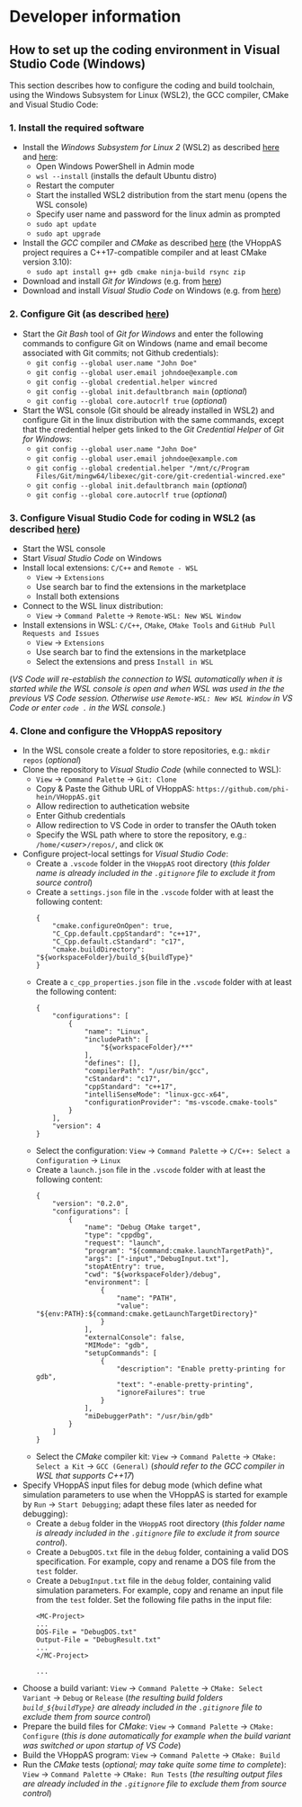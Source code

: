 # Developer information

## How to set up the coding environment in Visual Studio Code (Windows)
This section describes how to configure the coding and build toolchain, using the Windows Subsystem for Linux (WSL2), the GCC compiler, CMake and Visual Studio Code:

### 1. Install the required software
- Install the _Windows Subsystem for Linux 2_ (WSL2) as described [here](https://docs.microsoft.com/de-de/windows/wsl/setup/environment) and [here](https://docs.microsoft.com/de-de/windows/wsl/install):
    - Open Windows PowerShell in Admin mode
    - `wsl --install` (installs the default Ubuntu distro)
    - Restart the computer
    - Start the installed WSL2 distribution from the start menu (opens the WSL console)
    - Specify user name and password for the linux admin as prompted
    - `sudo apt update`
    - `sudo apt upgrade`
- Install the _GCC_ compiler and _CMake_ as described [here](https://docs.microsoft.com/de-de/cpp/build/walkthrough-build-debug-wsl2) (the VHoppAS project requires a C++17-compatible compiler and at least CMake version 3.10):
    - `sudo apt install g++ gdb cmake ninja-build rsync zip`
- Download and install _Git for Windows_ (e.g. from [here](https://git-scm.com/download/win))
- Download and install _Visual Studio Code_ on Windows (e.g. from [here](https://code.visualstudio.com/))

### 2. Configure Git (as described [here](https://docs.microsoft.com/de-de/windows/wsl/tutorials/wsl-git))
- Start the _Git Bash_ tool of _Git for Windows_ and enter the following commands to configure Git on Windows (name and email become associated with Git commits; not Github credentials):
    - `git config --global user.name "John Doe"`
    - `git config --global user.email johndoe@example.com`
    - `git config --global credential.helper wincred`
    - `git config --global init.defaultbranch main` (_optional_)
    - `git config --global core.autocrlf true` (_optional_)
- Start the WSL console (Git should be already installed in WSL2) and configure Git in the linux distribution with the same commands, except that the credential helper gets linked to the _Git Credential Helper_ of _Git for Windows_:
    - `git config --global user.name "John Doe"`
    - `git config --global user.email johndoe@example.com`
    - `git config --global credential.helper "/mnt/c/Program Files/Git/mingw64/libexec/git-core/git-credential-wincred.exe"`
    - `git config --global init.defaultbranch main` (_optional_)
    - `git config --global core.autocrlf true` (_optional_)

### 3. Configure Visual Studio Code for coding in WSL2 (as described [here](https://docs.microsoft.com/de-de/windows/wsl/tutorials/wsl-vscode))
- Start the WSL console
- Start _Visual Studio Code_ on Windows
- Install local extensions: `C/C++` and `Remote - WSL`
    - `View` &rarr; `Extensions`
    - Use search bar to find the extensions in the marketplace
    - Install both extensions
- Connect to the WSL linux distribution:
    - `View` &rarr; `Command Palette` &rarr; `Remote-WSL: New WSL Window`
- Install extensions in WSL: `C/C++`, `CMake`, `CMake Tools` and `GitHub Pull Requests and Issues`
    - `View` &rarr; `Extensions`
    - Use search bar to find the extensions in the marketplace
    - Select the extensions and press `Install in WSL`

(_VS Code will re-establish the connection to WSL automatically when it is started while the WSL console is open and when WSL was used in the the previous VS Code session. Otherwise use `Remote-WSL: New WSL Window` in VS Code or enter `code .` in the WSL console._)

### 4. Clone and configure the VHoppAS repository
- In the WSL console create a folder to store repositories, e.g.: `mkdir repos` (_optional_)
- Clone the repository to _Visual Studio Code_ (while connected to WSL): 
    - `View` &rarr; `Command Palette` &rarr; `Git: Clone`
    - Copy & Paste the Github URL of VHoppAS: `https://github.com/phi-hein/VHoppAS.git`
    - Allow redirection to authetication website
    - Enter Github credentials
    - Allow redirection to VS Code in order to transfer the OAuth token
    - Specify the WSL path where to store the repository, e.g.: `/home/`\<_user_\>`/repos/`, and click `OK`
- Configure project-local settings for _Visual Studio Code_:
    - Create a `.vscode` folder in the `VHoppAS` root directory (_this folder name is already included in the `.gitignore` file to exclude it from source control_)
    - Create a `settings.json` file in the `.vscode` folder with at least the following content:
        ```
        {
            "cmake.configureOnOpen": true,
            "C_Cpp.default.cppStandard": "c++17",
            "C_Cpp.default.cStandard": "c17",
            "cmake.buildDirectory": "${workspaceFolder}/build_${buildType}"
        }
        ```
    - Create a `c_cpp_properties.json` file in the `.vscode` folder with at least the following content:
        ```
        {
            "configurations": [
                {
                    "name": "Linux",
                    "includePath": [
                        "${workspaceFolder}/**"
                    ],
                    "defines": [],
                    "compilerPath": "/usr/bin/gcc",
                    "cStandard": "c17",
                    "cppStandard": "c++17",
                    "intelliSenseMode": "linux-gcc-x64",
                    "configurationProvider": "ms-vscode.cmake-tools"
                }
            ],
            "version": 4
        }
        ```
    - Select the configuration: `View` &rarr; `Command Palette` &rarr; `C/C++: Select a Configuration` &rarr; `Linux`
    - Create a `launch.json` file in the `.vscode` folder with at least the following content:
        ```
        {
            "version": "0.2.0",
            "configurations": [
                {
                    "name": "Debug CMake target",
                    "type": "cppdbg",
                    "request": "launch",
                    "program": "${command:cmake.launchTargetPath}",
                    "args": ["-input","DebugInput.txt"],
                    "stopAtEntry": true,
                    "cwd": "${workspaceFolder}/debug",
                    "environment": [
                        {
                            "name": "PATH",
                            "value": "${env:PATH}:${command:cmake.getLaunchTargetDirectory}"
                        }
                    ],
                    "externalConsole": false,
                    "MIMode": "gdb",
                    "setupCommands": [
                        {
                            "description": "Enable pretty-printing for gdb",
                            "text": "-enable-pretty-printing",
                            "ignoreFailures": true
                        }
                    ],
                    "miDebuggerPath": "/usr/bin/gdb"
                }
            ]
        }
        ```
    - Select the _CMake_ compiler kit: `View` &rarr; `Command Palette` &rarr; `CMake: Select a Kit` &rarr; `GCC (General)` (_should refer to the GCC compiler in WSL that supports C++17_)
- Specify VHoppAS input files for debug mode (which define what simulation parameters to use when the VHoppAS is started for example by `Run` &rarr; `Start Debugging`; adapt these files later as needed for debugging):
    - Create a `debug` folder in the `VHoppAS` root directory (_this folder name is already included in the `.gitignore` file to exclude it from source control_).
    - Create a `DebugDOS.txt` file in the `debug` folder, containing a valid DOS specification. For example, copy and rename a DOS file from the `test` folder.
    - Create a `DebugInput.txt` file in the `debug` folder, containing valid simulation parameters. For example, copy and rename an input file from the `test` folder. Set the following file paths in the input file:
        ```
        <MC-Project>
        ...
        DOS-File = "DebugDOS.txt"   
        Output-File = "DebugResult.txt"
        ... 
        </MC-Project>

        ...
        ```
- Choose a build variant: `View` &rarr; `Command Palette` &rarr; `CMake: Select Variant` &rarr; `Debug` or `Release` (_the resulting build folders `build_${buildType}` are already included in the `.gitignore` file to exclude them from source control_)
- Prepare the build files for _CMake_: `View` &rarr; `Command Palette` &rarr; `CMake: Configure` (_this is done automatically for example when the build variant was switched or upon startup of VS Code_)
- Build the VHoppAS program: `View` &rarr; `Command Palette` &rarr; `CMake: Build`
- Run the _CMake_ tests (_optional; may take quite some time to complete_): `View` &rarr; `Command Palette` &rarr; `CMake: Run Tests` (_the resulting output files are already included in the `.gitignore` file to exclude them from source control_)